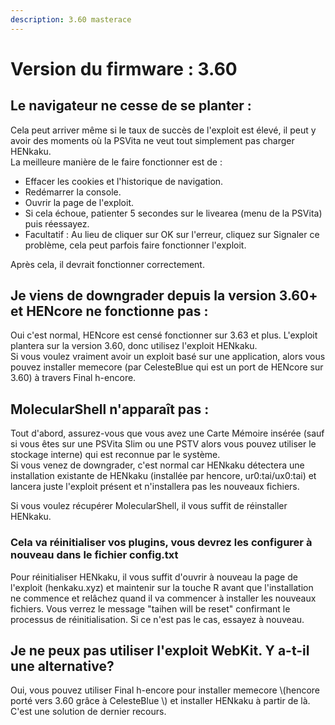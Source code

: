 ```yaml
---
description: 3.60 masterace
---
```


# Version du firmware : 3.60

## Le navigateur ne cesse de se planter :

Cela peut arriver même si le taux de succès de l'exploit est élevé, il peut y avoir des moments où la PSVita ne veut tout simplement pas charger HENkaku.  
La meilleure manière de le faire fonctionner est de :

* Effacer les cookies et l'historique de navigation.
* Redémarrer la console.
* Ouvrir la page de l'exploit.
* Si cela échoue, patienter 5 secondes sur le livearea (menu de la PSVita) puis réessayez.
* Facultatif : Au lieu de cliquer sur OK sur l'erreur, cliquez sur Signaler ce problème, cela peut parfois faire fonctionner l'exploit.

Après cela, il devrait fonctionner correctement.

## Je viens de downgrader depuis la version 3.60+ et HENcore ne fonctionne pas :

Oui c'est normal, HENcore est censé fonctionner sur 3.63 et plus. L'exploit plantera sur la version 3.60, donc utilisez l'exploit HENkaku.  
Si vous voulez vraiment avoir un exploit basé sur une application, alors vous pouvez installer memecore \(par CelesteBlue qui est un port de HENcore sur 3.60\) à travers Final h-encore.

## MolecularShell n'apparaît pas :

Tout d'abord, assurez-vous que vous avez une Carte Mémoire insérée \(sauf si vous êtes sur une PSVita Slim ou une PSTV alors vous pouvez utiliser le stockage interne\) qui est reconnue par le système.  
Si vous venez de downgrader, c'est normal car HENkaku détectera une installation existante de HENkaku \(installée par hencore, ur0:tai/ux0:tai\) et lancera juste l'exploit présent et n'installera pas les nouveaux fichiers.

Si vous voulez récupérer MolecularShell, il vous suffit de réinstaller HENkaku.

### Cela va réinitialiser vos plugins, vous devrez les configurer à nouveau dans le fichier config.txt

Pour réinitialiser HENkaku, il vous suffit d'ouvrir à nouveau la page de l'exploit \(henkaku.xyz\) et maintenir sur la touche R avant que l'installation ne commence et relâchez quand il va commencer à installer les nouveaux fichiers. Vous verrez le message "taihen will be reset" confirmant le processus de réinitialisation. Si ce n'est pas le cas, essayez à nouveau.

## Je ne peux pas utiliser l'exploit WebKit. Y a-t-il une alternative?

Oui, vous pouvez utiliser Final h-encore pour installer memecore \\(hencore porté vers 3.60 grâce à CelesteBlue \\) et installer HENkaku à partir de là. C'est une solution de dernier recours.
